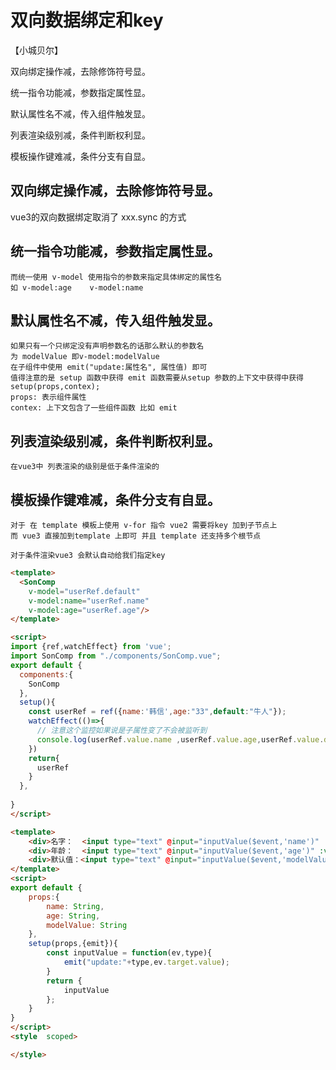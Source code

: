 # 双向数据绑定和key

【小城贝尔】

双向绑定操作减，去除修饰符号显。

统一指令功能减，参数指定属性显。

默认属性名不减，传入组件触发显。

列表渲染级别减，条件判断权利显。

模板操作键难减，条件分支有自显。

## 双向绑定操作减，去除修饰符号显。
   vue3的双向数据绑定取消了 xxx.sync 的方式
## 统一指令功能减，参数指定属性显。
    而统一使用 v-model 使用指令的参数来指定具体绑定的属性名
    如 v-model:age    v-model:name
## 默认属性名不减，传入组件触发显。
    如果只有一个只绑定没有声明参数名的话那么默认的参数名
    为 modelValue 即v-model:modelValue 
    在子组件中使用 emit("update:属性名", 属性值) 即可
    值得注意的是 setup 函数中获得 emit 函数需要从setup 参数的上下文中获得中获得
    setup(props,contex); 
    props: 表示组件属性
    contex: 上下文包含了一些组件函数 比如 emit
## 列表渲染级别减，条件判断权利显。
    在vue3中 列表渲染的级别是低于条件渲染的
## 模板操作键难减，条件分支有自显。
    对于 在 template 模板上使用 v-for 指令 vue2 需要将key 加到子节点上
    而 vue3 直接加到template 上即可 并且 template 还支持多个根节点
  
    对于条件渲染vue3 会默认自动给我们指定key


```html   父组件
<template>
  <SonComp
    v-model="userRef.default" 
    v-model:name="userRef.name" 
    v-model:age="userRef.age"/>
</template>

<script>
import {ref,watchEffect} from 'vue';
import SonComp from "./components/SonComp.vue";
export default {
  components:{
    SonComp
  },
  setup(){
    const userRef = ref({name:'韩信',age:"33",default:"牛人"});
    watchEffect(()=>{
      // 注意这个监控如果说是子属性变了不会被监听到
      console.log(userRef.value.name ,userRef.value.age,userRef.value.default,"----> 变了");
    })
    return{
      userRef
    }
  },
  
}
</script>
```

```html 子组件
<template>
    <div>名字：  <input type="text" @input="inputValue($event,'name')" :value="name"> </div>
    <div>年龄：  <input type="text" @input="inputValue($event,'age')" :value="age"></div>
    <div>默认值：<input type="text" @input="inputValue($event,'modelValue')" :value="modelValue"></div>
</template>
<script>
export default {
    props:{
        name: String,
        age: String,
        modelValue: String
    },
    setup(props,{emit}){
        const inputValue = function(ev,type){
            emit("update:"+type,ev.target.value);
        }
        return {
            inputValue
        };
    }
}
</script>
<style  scoped>

</style>

```
